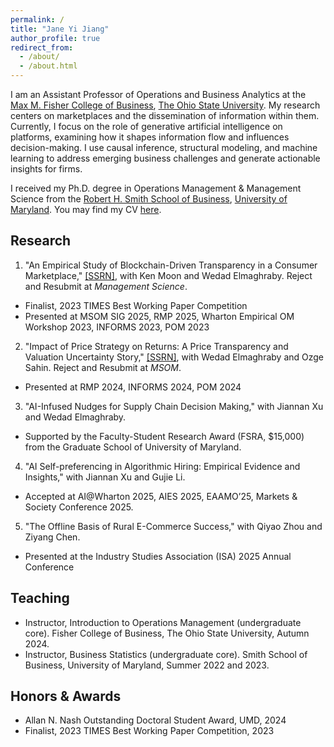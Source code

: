 ```yaml
---
permalink: /
title: "Jane Yi Jiang"
author_profile: true
redirect_from: 
  - /about/
  - /about.html
---
```


I am an Assistant Professor of Operations and Business Analytics at the [Max M. Fisher College of Business](https://fisher.osu.edu), [The Ohio State University](https://www.osu.edu). My research centers on marketplaces and the dissemination of information within them. Currently, I focus on the role of generative artificial intelligence on platforms, examining how it shapes information flow and influences decision-making. I use causal inference, structural modeling, and machine learning to address emerging business challenges and generate actionable insights for firms. 

I received my Ph.D. degree in Operations Management & Management Science from the [Robert H. Smith School of Business](https://www.rhsmith.umd.edu), [University of Maryland](https://umd.edu). You may find my CV [here](http://jiangyijane.github.io/files/cv_Jun2025.pdf).


Research
------
1.	"An Empirical Study of Blockchain-Driven Transparency in a Consumer Marketplace," [[SSRN]](https://papers.ssrn.com/sol3/papers.cfm?abstract_id=4560414), with Ken Moon and Wedad Elmaghraby. Reject and Resubmit at <i>Management Science</i>.
  - Finalist, 2023 TIMES Best Working Paper Competition
  - Presented at MSOM SIG 2025, RMP 2025, Wharton Empirical OM Workshop 2023, INFORMS 2023, POM 2023
2. "Impact of Price Strategy on Returns: A Price Transparency and Valuation Uncertainty Story," [[SSRN]](https://papers.ssrn.com/sol3/papers.cfm?abstract_id=4893185), with Wedad Elmaghraby and Ozge Sahin. Reject and Resubmit at <i>MSOM</i>.
  - Presented at RMP 2024, INFORMS 2024, POM 2024
3. "AI-Infused Nudges for Supply Chain Decision Making," with Jiannan Xu and Wedad Elmaghraby.
  - Supported by the Faculty-Student Research Award (FSRA, $15,000) from the Graduate School of University of Maryland.
4. "AI Self-preferencing in Algorithmic Hiring: Empirical Evidence and Insights," with Jiannan Xu and Gujie Li.
  - Accepted at AI@Wharton 2025, AIES 2025, EAAMO’25, Markets & Society Conference 2025.
5. "The Offline Basis of Rural E-Commerce Success," with Qiyao Zhou and Ziyang Chen.
  - Presented at the Industry Studies Association (ISA) 2025 Annual Conference


Teaching
------
-	Instructor, Introduction to Operations Management (undergraduate core). Fisher College of Business, The Ohio State University, Autumn 2024.
-	Instructor, Business Statistics (undergraduate core). Smith School of Business, University of Maryland, Summer 2022 and 2023.

Honors & Awards
------
- Allan N. Nash Outstanding Doctoral Student Award, UMD, 2024
- Finalist, 2023 TIMES Best Working Paper Competition, 2023
